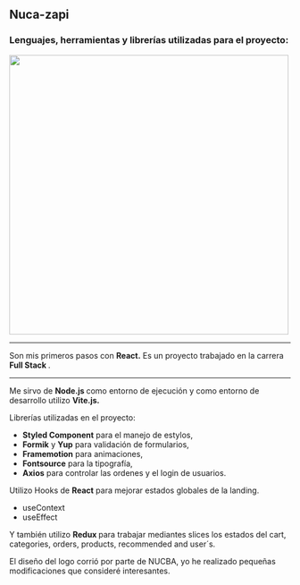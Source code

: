 
<h2 align="start">Nuca-zapi</h2> 

<h3 align="start">Lenguajes, herramientas y librerías utilizadas para el proyecto: </h3> 

<p align="start">
<img width="500px"  src="https://skillicons.dev/icons?i=html,js,react,vite,nodejs,styledcomponents,git,github,ps,perline=10"  />
</p>


<hr>

Son mis primeros pasos con <strong>React.</strong> Es un proyecto trabajado en la carrera <strong> Full Stack </strong>.

<hr>

Me sirvo de <strong> Node.js </strong> como entorno de ejecución y como entorno de desarrollo utilizo <strong> Vite.js. </strong> <br>

Librerías utilizadas en el proyecto: 

- <strong>Styled Component</strong> para el manejo de estylos,
- <strong>Formik</strong> y <strong>Yup</strong> para validación de formularios,  
- <strong> Framemotion</strong> para animaciones, 
- <strong>Fontsource</strong> para la tipografía,
- <strong>Axios</strong> para controlar las ordenes y el login de usuarios. 

Utilizo Hooks de <strong>React</strong> para mejorar estados globales de la landing. 

- useContext
- useEffect 

Y también utilizo <strong> Redux </strong> para trabajar mediantes slices los estados del cart, categories, orders, products, recommended and user´s. 


El diseño del logo corrió por parte de NUCBA, yo he realizado pequeñas modificaciones que consideré interesantes. 


